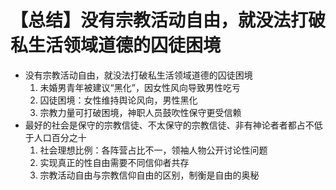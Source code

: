 # 【总结】没有宗教活动自由，就没法打破私生活领域道德的囚徒困境

-   没有宗教活动自由，就没法打破私生活领域道德的囚徒困境
    1.  未婚男青年被建议“黑化”，因女性风向导致男性吃亏
    2.  囚徒困境：女性维持舆论风向，男性黑化
    3.  宗教力量可打破困境，神职人员鼓吹性保守更受信赖
-   最好的社会是保守的宗教信徒、不太保守的宗教信徒、非有神论者者都占不低于人口百分之十
    1.  社会理想比例：各阵营占比不一，领袖人物公开讨论性问题
    2.  实现真正的性自由需要不同信仰者共存
    3.  宗教活动自由与宗教信仰自由的区别，制衡是自由的奥秘